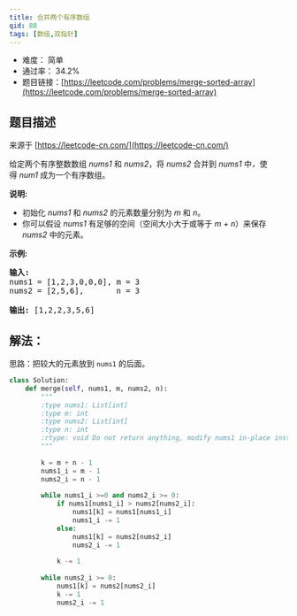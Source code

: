 ```yaml
---
title: 合并两个有序数组
qid: 88
tags: [数组,双指针]
---
```



- 难度： 简单
- 通过率： 34.2%
- 题目链接：[https://leetcode.com/problems/merge-sorted-array](https://leetcode.com/problems/merge-sorted-array)


## 题目描述

来源于 [https://leetcode-cn.com/](https://leetcode-cn.com/)

<p>给定两个有序整数数组&nbsp;<em>nums1 </em>和 <em>nums2</em>，将 <em>nums2 </em>合并到&nbsp;<em>nums1&nbsp;</em>中<em>，</em>使得&nbsp;<em>num1 </em>成为一个有序数组。</p>

<p><strong>说明:</strong></p>

<ul>
	<li>初始化&nbsp;<em>nums1</em> 和 <em>nums2</em> 的元素数量分别为&nbsp;<em>m</em> 和 <em>n</em>。</li>
	<li>你可以假设&nbsp;<em>nums1&nbsp;</em>有足够的空间（空间大小大于或等于&nbsp;<em>m + n</em>）来保存 <em>nums2</em> 中的元素。</li>
</ul>

<p><strong>示例:</strong></p>

<pre><strong>输入:</strong>
nums1 = [1,2,3,0,0,0], m = 3
nums2 = [2,5,6],       n = 3

<strong>输出:</strong>&nbsp;[1,2,2,3,5,6]</pre>


## 解法：

思路：把较大的元素放到 `nums1` 的后面。

```python
class Solution:
    def merge(self, nums1, m, nums2, n):
        """
        :type nums1: List[int]
        :type m: int
        :type nums2: List[int]
        :type n: int
        :rtype: void Do not return anything, modify nums1 in-place instead.
        """
        
        k = m + n - 1
        nums1_i = m - 1
        nums2_i = n - 1
        
        while nums1_i >=0 and nums2_i >= 0:
            if nums1[nums1_i] > nums2[nums2_i]:
                nums1[k] = nums1[nums1_i]
                nums1_i -= 1
            else:
                nums1[k] = nums2[nums2_i]
                nums2_i -= 1
            
            k -= 1
        
        while nums2_i >= 0:
            nums1[k] = nums2[nums2_i]
            k -= 1
            nums2_i -= 1    
```